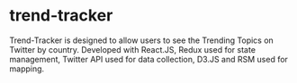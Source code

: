 # trend-tracker
Trend-Tracker is designed to allow users to see the Trending Topics on Twitter by country. Developed with React.JS, Redux used for state management, Twitter API used for data collection, D3.JS and RSM used for mapping.
